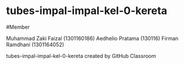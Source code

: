 # tubes-impal-impal-kel-0-kereta

#Member

Muhammad Zaki Faizal (1301160186)
Aedhelio Pratama (130116)
Firman Ramdhani (1301164052)


tubes-impal-impal-kel-0-kereta created by GitHub Classroom
